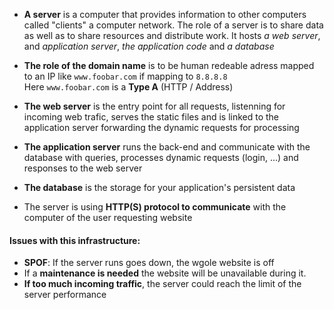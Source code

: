 
- **A server** is a computer that provides information to other computers called "clients" a computer network. The role of a server is to share data as well as to share resources and distribute work. It hosts *a web server*, and *application server*, *the application code* and *a database*

- **The role of the domain name** is to be human redeable adress mapped to an IP like `www.foobar.com` if mapping to `8.8.8.8`<br>
Here `www.foobar.com` is a **Type A** (HTTP / Address)

- **The web server** is the entry point for all requests, listenning for incoming web trafic, serves the static files and is linked to the application server forwarding the dynamic requests for processing

- **The application server** runs the back-end and communicate with the database with queries, processes dynamic requests (login, ...) and responses to the web server

- **The database** is the storage for your application's persistent data

- The server is using **HTTP(S) protocol to communicate** with the computer of the user requesting website


#### Issues with this infrastructure:
 - **SPOF**: If the server runs goes down, the wgole website is off
 - If a **maintenance is needed** the website will be unavailable during it.
 - **If too much incoming traffic**, the server could reach the limit of the server performance
